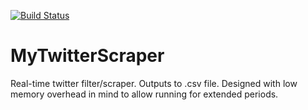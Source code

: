 [![Build Status](https://travis-ci.org/JasonDixonGit/MyTwitterScraper.svg?branch=master)](https://travis-ci.org/JasonDixonGit/MyTwitterScraper)

# MyTwitterScraper
Real-time twitter filter/scraper. Outputs to .csv file. Designed with low memory overhead in mind to allow running for extended periods.
